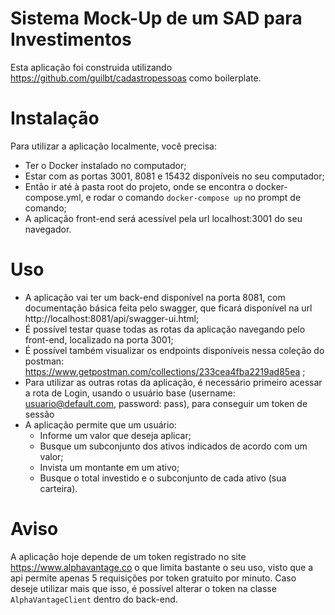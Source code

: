 # Sistema Mock-Up de um SAD para Investimentos
Esta aplicação foi construida utilizando https://github.com/guilbt/cadastropessoas como boilerplate.


# Instalação
Para utilizar a aplicação localmente, você precisa:
- Ter o Docker instalado no computador;
- Estar com as portas 3001, 8081 e 15432 disponíveis no seu computador;
- Então ir até à pasta root do projeto, onde se encontra o docker-compose.yml, e rodar o comando `docker-compose up` no prompt de comando; 
- A aplicação front-end será acessível pela url localhost:3001 do seu navegador.


# Uso

- A aplicação vai ter um back-end disponível na porta 8081, com documentação básica feita pelo swagger, que ficará disponível na url
http://localhost:8081/api/swagger-ui.html;
- É possível testar quase todas as rotas da aplicação navegando pelo front-end, localizado na porta 3001;
- É possível também visualizar os endpoints disponíveis nessa coleção do postman: https://www.getpostman.com/collections/233cea4fba2219ad85ea ;
- Para utilizar as outras rotas da aplicação, é necessário primeiro acessar a rota de Login, usando o usuário base (username: usuario@default.com, password: pass), para conseguir um token de sessão
- A aplicação permite que um usuário:
	- Informe um valor que deseja aplicar;
	- Busque um subconjunto dos ativos indicados de acordo com um valor;
	- Invista um montante em um ativo;
	- Busque o total investido e o subconjunto de cada ativo (sua carteira).


# Aviso

A aplicação hoje depende de um token registrado no site https://www.alphavantage.co o que limita bastante o seu uso, visto que a api permite apenas 5 requisições por token gratuito por minuto. Caso deseje utilizar mais que isso, é possível alterar o token na classe `AlphaVantageClient` dentro do back-end.
